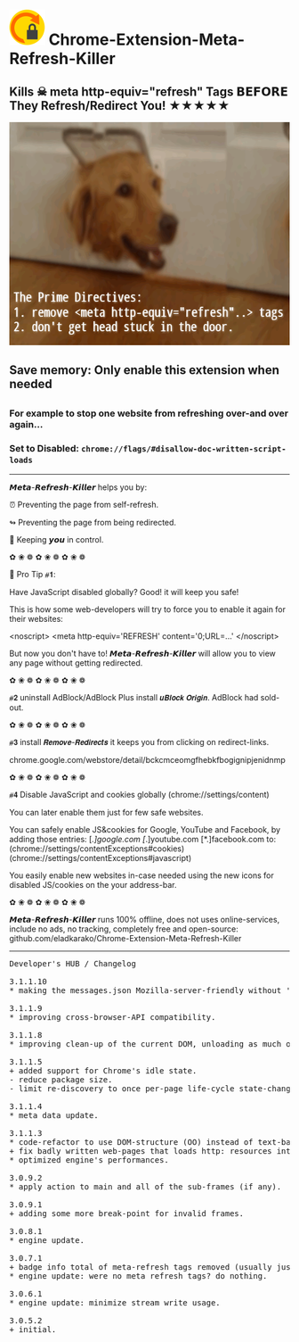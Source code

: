 <h1><img src="resources/icon.png" height="64" width="64"/> Chrome-Extension-Meta-Refresh-Killer</h1>

<h2>Kills ☠︎ meta http-equiv="refresh" Tags 𝗕𝗘𝗙𝗢𝗥𝗘 They Refresh/Redirect You! ★★★★★</h2>

<img width="640" height="400" src="resources/screenshot_1.png"/>

<h2>Save memory: Only enable this extension when needed<h2>
<h3>For example to stop one website from refreshing over-and over again...</h3>

<h3>Set to <strong>Disabled</strong>: <code>chrome://flags/#disallow-doc-written-script-loads</code></h3>

<hr/>
𝙈𝙚𝙩𝙖-𝙍𝙚𝙛𝙧𝙚𝙨𝙝-𝙆𝙞𝙡𝙡𝙚𝙧 helps you by:

⏰︎ Preventing the page from self-refresh.

↬︎ Preventing the page from being redirected.

🙆︎ Keeping 𝙮𝙤𝙪 in control.

✿︎ ❀︎ ❁︎ ✿︎ ❀︎ ❁︎ ✿︎ ❀︎ ❁︎

👔︎ Pro Tip ⧣𝟭: 

Have JavaScript disabled globally?
Good! it will keep you safe!

This is how some web-developers will try to force you to enable it again for their websites:

&lt;noscript&gt;
  &lt;meta&#32;http-equiv&equals;&apos;REFRESH&apos;&#32;content&equals;&apos;0&semi;URL&equals;&period;&period;&period;&apos;
&lt;&sol;noscript&gt;

But now you don't have to!
𝙈𝙚𝙩𝙖-𝙍𝙚𝙛𝙧𝙚𝙨𝙝-𝙆𝙞𝙡𝙡𝙚𝙧 will allow you to view any page without getting redirected.

✿︎ ❀︎ ❁︎ ✿︎ ❀︎ ❁︎ ✿︎ ❀︎ ❁︎

⧣𝟮 uninstall AdBlock/AdBlock Plus
install 𝙪𝘽𝙡𝙤𝙘𝙠 𝙊𝙧𝙞𝙜𝙞𝙣. AdBlock had sold-out.

✿︎ ❀︎ ❁︎ ✿︎ ❀︎ ❁︎ ✿︎ ❀︎ ❁︎

⧣𝟯 install 𝙍𝙚𝙢𝙤𝙫𝙚-𝙍𝙚𝙙𝙞𝙧𝙚𝙘𝙩𝙨
it keeps you from clicking on redirect-links.

chrome.google.com/webstore/detail/bckcmceomgfhebkfbogignipjenidnmp

✿︎ ❀︎ ❁︎ ✿︎ ❀︎ ❁︎ ✿︎ ❀︎ ❁︎

⧣𝟰 Disable JavaScript and cookies globally
(chrome://settings/content)

You can later enable them just for few safe websites.

You can safely enable JS&cookies for Google, YouTube and Facebook, by adding those entries:
[*.]google.com
[*.]youtube.com
[*.]facebook.com
to:
(chrome://settings/contentExceptions#cookies)
(chrome://settings/contentExceptions#javascript)

You easily enable new websites in-case needed using the new icons for disabled JS/cookies on the your address-bar.

✿︎ ❀︎ ❁︎ ✿︎ ❀︎ ❁︎ ✿︎ ❀︎ ❁︎

𝙈𝙚𝙩𝙖-𝙍𝙚𝙛𝙧𝙚𝙨𝙝-𝙆𝙞𝙡𝙡𝙚𝙧 runs 100% offline, does not uses online-services, include no ads, no tracking, completely free and open-source:
github.com/eladkarako/Chrome-Extension-Meta-Refresh-Killer

<hr/>

<pre>
Developer's HUB / Changelog

3.1.1.10
* making the messages.json Mozilla-server-friendly without 'opening-tag' character (using Unicode value instead).

3.1.1.9
* improving cross-browser-API compatibility.

3.1.1.8
* improving clean-up of the current DOM, unloading as much objects from the global-scope as possible, before loading the "no-redirects" modified HTML, this helps to prevent double objects, when loading SCRIPT elements again... :]

3.1.1.5
+ added support for Chrome's idle state.
- reduce package size.
- limit re-discovery to once per-page life-cycle state-change (load/ready).

3.1.1.4
* meta data update.

3.1.1.3
* code-refactor to use DOM-structure (OO) instead of text-based modifications.
+ fix badly written web-pages that loads http: resources into https: pages (mix-content fix) to avoid warnings.
* optimized engine's performances.

3.0.9.2
* apply action to main and all of the sub-frames (if any).

3.0.9.1
+ adding some more break-point for invalid frames.

3.0.8.1
* engine update.

3.0.7.1
+ badge info total of meta-refresh tags removed (usually just one..)
* engine update: were no meta refresh tags? do nothing.

3.0.6.1
* engine update: minimize stream write usage.

3.0.5.2
+ initial.
</pre>

<!-- <a href="https://paypal.me/e1adkarak0"><img src="https://www.paypalobjects.com/webstatic/mktg/Logo/pp-logo-100px.png" alt="PayPal Donation"></a> -->